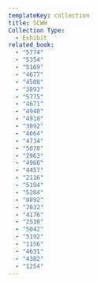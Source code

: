 ```yaml
---
templateKey: collection
title: SCWH
Collection Type:
  - Exhibit
related_book:
  - "5774"
  - "5354"
  - "5169"
  - "4677"
  - "4508"
  - "3893"
  - "5775"
  - "4671"
  - "4940"
  - "4918"
  - "3892"
  - "4064"
  - "4734"
  - "5070"
  - "2963"
  - "4966"
  - "4457"
  - "2116"
  - "5194"
  - "5284"
  - "4892"
  - "2032"
  - "4176"
  - "2530"
  - "5042"
  - "5192"
  - "1156"
  - "4631"
  - "4382"
  - "1254"
---
```

